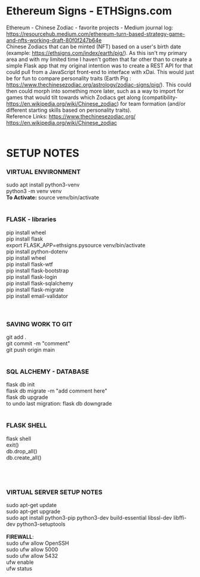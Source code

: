 # Ethereum Signs - ETHSigns.com 
Ethereum - Chinese Zodiac - favorite projects - Medium journal log: https://resourcehub.medium.com/ethereum-turn-based-strategy-game-and-nfts-working-draft-80f0f247b64e
</br>
Chinese Zodiacs that can be minted (NFT) based on a user's birth date (example: https://ethsigns.com/index/earth/pig/). 
As this isn't my primary area and with my limited time I haven't gotten that far other than to create a simple Flask app that my original intention was to create
a REST API for that could pull from a JavaScript front-end to interface with xDai. 
This would just be for fun to compare personality traits (Earth Pig : https://www.thechinesezodiac.org/astrology/zodiac-signs/pig/). 
This could then could morph into something more later, such as a way to import for games that would tilt towards which Zodiacs get along
(compatibility- https://en.wikipedia.org/wiki/Chinese_zodiac)  for team formation (and/or different starting skills based on personality traits). 
</br>
Reference Links:
https://www.thechinesezodiac.org/ </br>
https://en.wikipedia.org/wiki/Chinese_zodiac </br>
</br>
# SETUP NOTES </br>
### VIRTUAL ENVIRONMENT </br>
sudo apt install python3-venv </br>
python3 -m venv venv </br>
**To Activate:** source venv/bin/activate </br>
</br>
### FLASK - libraries 
pip install wheel </br>
pip install flask </br>
export FLASK_APP=ethsigns.pysource venv/bin/activate </br>
pip install python-dotenv </br>
pip install wheel </br>
pip install flask-wtf </br>
pip install flask-bootstrap </br>
pip install flask-login </br>
pip install flask-sqlalchemy </br>
pip install flask-migrate </br>
pip install email-validator </br>
</br></br>
### SAVING WORK TO GIT
git add .  </br>
git commit -m "comment" </br>
git push origin main </br>
</br>
### SQL ALCHEMY - DATABASE
flask db init </br>
flask db migrate -m "add comment here"  </br>
flask db upgrade </br>
to undo last migration: flask db downgrade </br>
</br>
### FLASK SHELL
flask shell </br>
exit() </br>
db.drop_all() </br>
db.create_all() </br>
</br></br></br>
### VIRTUAL SERVER SETUP NOTES 
sudo apt-get update </br>
sudo apt-get upgrade </br>
sudo apt install python3-pip python3-dev build-essential libssl-dev libffi-dev python3-setuptools </br>
</br>
**FIREWALL**: </br>
sudo ufw allow OpenSSH </br>
sudo ufw allow 5000 </br>
sudo ufw allow 5432 </br>
ufw enable </br>
ufw status </br>
</br>
